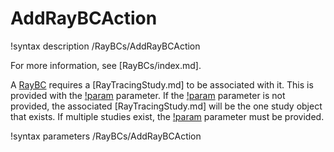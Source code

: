 # AddRayBCAction

!syntax description /RayBCs/AddRayBCAction

For more information, see [RayBCs/index.md].

A [RayBC](RayBCs/index.md) requires a [RayTracingStudy.md] to be associated with it. This is provided with the [!param](/RayBCs/KillRayBC/study) parameter. If the [!param](/RayBCs/KillRayBC/study) parameter is not provided, the associated [RayTracingStudy.md] will be the one study object that exists. If multiple studies exist, the [!param](/RayBCs/KillRayBC/study) parameter must be provided.

!syntax parameters /RayBCs/AddRayBCAction
